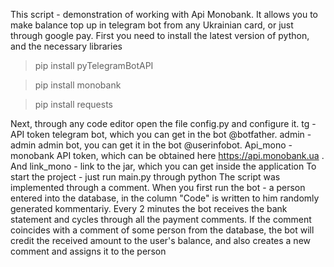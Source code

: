 This script - demonstration of working with Api Monobank. It allows you to make balance top up in telegram bot from any Ukrainian card, or just through google pay. First you need to install the latest version of python, and the necessary libraries

>pip install pyTelegramBotAPI

>pip install monobank

>pip install requests

Next, through any code editor open the file config.py and configure it. tg - API token telegram bot, which you can get in the bot @botfather. admin - admin admin bot, you can get it in the bot @userinfobot. Api_mono - monobank API token, which can be obtained here https://api.monobank.ua . And link_mono - link to the jar, which you can get inside the application
To start the project - just run main.py through python
The script was implemented through a comment. When you first run the bot - a person entered into the database, in the column "Code" is written to him randomly generated kommentariy. Every 2 minutes the bot receives the bank statement and cycles through all the payment comments. If the comment coincides with a comment of some person from the database, the bot will credit the received amount to the user's balance, and also creates a new comment and assigns it to the person


